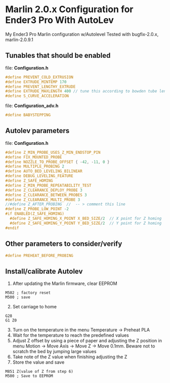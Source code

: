 Marlin 2.0.x Configuration for Ender3 Pro With AutoLev
=====

My Ender3 Pro Marlin configuration w/Autolevel
Tested with bugfix-2.0.x, marlin-2.0.9.1


## Tunables that should be enabled

file: **Configuration.h**

```c
#define PREVENT_COLD_EXTRUSION
#define EXTRUDE_MINTEMP 170
#define PREVENT_LENGTHY_EXTRUDE
#define EXTRUDE_MAXLENGTH 400 // tune this according to bowden tube length for load/unload
#define S_CURVE_ACCELERATION
```

file: **Configuration_adv.h**

```c
#define BABYSTEPPING
```

## Autolev parameters


file: **Configuration.h**

```c
#define Z_MIN_PROBE_USES_Z_MIN_ENDSTOP_PIN
#define FIX_MOUNTED_PROBE
#define NOZZLE_TO_PROBE_OFFSET { -42, -11, 0 }
#define MULTIPLE_PROBING 2
#define AUTO_BED_LEVELING_BILINEAR
#define DEBUG_LEVELING_FEATURE
#define Z_SAFE_HOMING
#define Z_MIN_PROBE_REPEATABILITY_TEST
#define Z_CLEARANCE_DEPLOY_PROBE 3
#define Z_CLEARANCE_BETWEEN_PROBES 3
#define Z_CLEARANCE_MULTI_PROBE 3
//#define Z_AFTER_PROBING  //  -- > comment this line
#define Z_PROBE_LOW_POINT -2
#if ENABLED(Z_SAFE_HOMING)
  #define Z_SAFE_HOMING_X_POINT X_BED_SIZE/2  // X point for Z homing  
  #define Z_SAFE_HOMING_Y_POINT Y_BED_SIZE/2  // Y point for Z homing
#endif
```

## Other parameters to consider/verify

```c
#define PREHEAT_BEFORE_PROBING
```


## Install/calibrate Autolev

1. After updating the Marlin firmware, clear EEPROM

```gcode
M502 ; factory reset
M500 ; save
```

2. Set carriage to home

```gcode
G28
G1 Z0
```

3. Turn on the temperature in the menu Temperature -> Preheat PLA
4. Wait for the temperature to reach the predefined values
5. Adjust Z offset by using a piece of paper and adjusting the Z position in menu Motion -> Move Axis -> Move Z -> Move 0.1mm. Beware
not to scratch the bed by jumping large values
6. Take note of the Z value when finishing adjusting the Z
7. Store the value and save

```gcode
M851 Z(value of Z from step 6)
M500 ; Save to EEPROM
```
